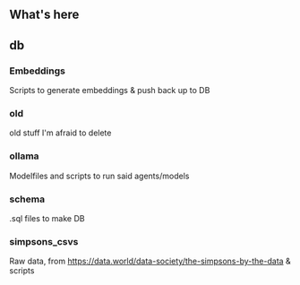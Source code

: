 ## What's here


## db
### Embeddings
Scripts to generate embeddings & push back up to DB
### old
old stuff I'm afraid to delete
### ollama
Modelfiles and scripts to run said agents/models
### schema
.sql files to make DB
### simpsons_csvs
Raw data, from https://data.world/data-society/the-simpsons-by-the-data & scripts


